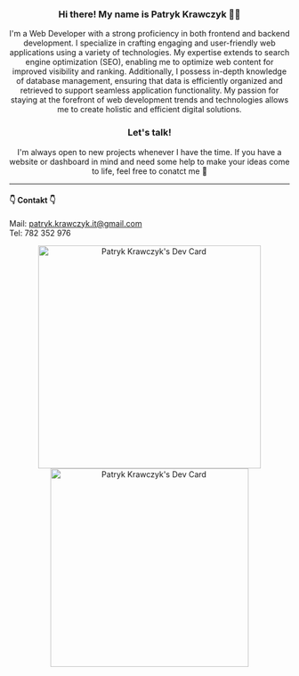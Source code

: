 ### <div align="center">Hi there! My name is Patryk Krawczyk 👋😁</div>

<div align="center">I'm a Web Developer with a strong proficiency in both frontend and backend development. I specialize in crafting engaging and user-friendly web applications using a variety of technologies. My expertise extends to search engine optimization (SEO), enabling me to optimize web content for improved visibility and ranking. Additionally, I possess in-depth knowledge of database management, ensuring that data is efficiently organized and retrieved to support seamless application functionality. My passion for staying at the forefront of web development trends and technologies allows me to create holistic and efficient digital solutions. </div>

### <div align="center"> Let's talk! </div>

<div align="center"> I'm always open to new projects whenever I have the time. If you have a website or dashboard in mind and need some help to make your ideas come to life, feel free to conatct me 🤞</div>

---

#### 👇 Contakt 👇

Mail: [patryk.krawczyk.it@gmail.com](mailto:patryk.krawczyk.it@gmail.com) <br>
Tel: 782 352 976

<div align="center">
  <a href="https://app.daily.dev/patryk2104"><img src="https://api.daily.dev/devcards/c3ef23cd84df4ba3b33afaae43955212.png?r=iux" width="400" alt="Patryk Krawczyk's Dev Card"/></a>
  <a href="https://app.daily.dev/patryk2104"><img src="https://api.daily.dev/devcards/v2/AePi2FLznZmgUm5F9KvrP.png?r=d7z" width="356" alt="Patryk Krawczyk's Dev Card"/></a>
</div>

<!--
**Patryk0408/Patryk0408** is a ✨ _special_ ✨ repository because its `README.md` (this file) appears on your GitHub profile.

Here are some ideas to get you started:

- 🔭 I’m currently working on ...
- 🌱 I’m currently learning ...
- 👯 I’m looking to collaborate on ...
- 🤔 I’m looking for help with ...
- 💬 Ask me about ...
- 📫 How to reach me: ...
- 😄 Pronouns: ...
- ⚡ Fun fact: ...
-->
